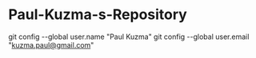 Paul-Kuzma-s-Repository
=======================
git config --global user.name "Paul Kuzma"
git config --global user.email "kuzma.paul@gmail.com"

